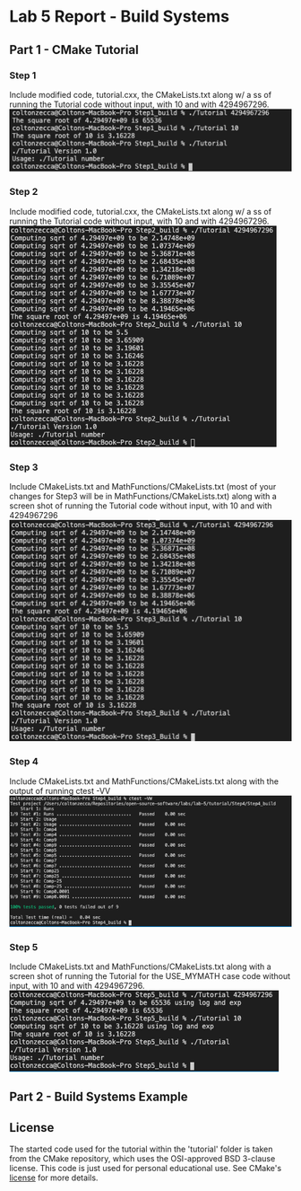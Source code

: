 # Lab 5 Report - Build Systems

## Part 1 - CMake Tutorial

### Step 1
Include modified code, tutorial.cxx, the CMakeLists.txt along w/ a ss of running the Tutorial code without input, with 10 and with 4294967296.
![Screenshot 1](./Step1_SS.png)

### Step 2
Include modified code, tutorial.cxx, the CMakeLists.txt along w/ a ss of running the Tutorial code without input, with 10 and with 4294967296.
![Screenshot 2](./Step2_SS.png)

### Step 3
Include CMakeLists.txt and MathFunctions/CMakeLists.txt (most of your changes for Step3 will be in MathFunctions/CMakeLists.txt) along with a screen shot of running the Tutorial code without input, with 10 and with 4294967296
![Screenshot 3](./Step3_SS.png)

### Step 4
Include CMakeLists.txt and MathFunctions/CMakeLists.txt along with the output of running ctest -VV
![Screenshot 4](./Step4_SS.png)

### Step 5
Include CMakeLists.txt and MathFunctions/CMakeLists.txt along with a screen shot of running the Tutorial for the USE_MYMATH case code without input, with 10 and with 4294967296.
![Screenshot 4](./Step5_SS.png)


## Part 2 - Build Systems Example





## License

The started code used for the tutorial within the 'tutorial' folder is taken from the CMake repository, which uses the OSI-approved BSD 3-clause license. This code is just used for personal educational use. See CMake's [license](https://gitlab.kitware.com/cmake/cmake/-/blob/11506eb1297ee50a213bad6beb943ba41556c58e/Copyright.txt) for more details.